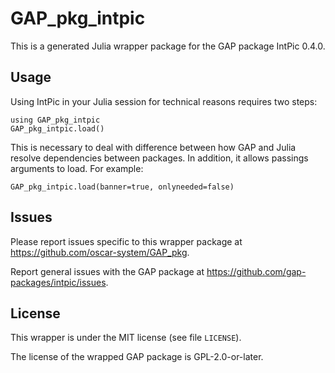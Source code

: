 # GAP_pkg_intpic

This is a generated Julia wrapper package for the GAP package IntPic 0.4.0.

## Usage

Using IntPic in your Julia session for technical reasons requires two steps:

    using GAP_pkg_intpic
    GAP_pkg_intpic.load()

This is necessary to deal with difference between how GAP and Julia
resolve dependencies between packages. In addition, it allows passings
arguments to load. For example:

    GAP_pkg_intpic.load(banner=true, onlyneeded=false)

## Issues

Please report issues specific to this wrapper package at <https://github.com/oscar-system/GAP_pkg>.

Report general issues with the GAP package at <https://github.com/gap-packages/intpic/issues>.

## License

This wrapper is under the MIT license (see file `LICENSE`).

The license of the wrapped GAP package is GPL-2.0-or-later.
